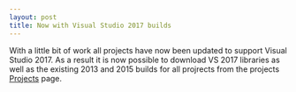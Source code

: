 ```yaml
---
layout: post
title: Now with Visual Studio 2017 builds
---
```


With a little bit of work all projects have now been updated to support Visual Studio 2017. As a result it is now possible to download VS 2017 libraries as well as the existing 2013 and 2015 builds for all projrects from the projects [Projects](/1-projects) page.